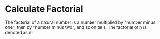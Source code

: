 # Calculate Factorial

The factorial of a natural number is a number multiplied by "number minus one", then by "number minus two", and so on till 1. The factorial of n is denoted as n!
